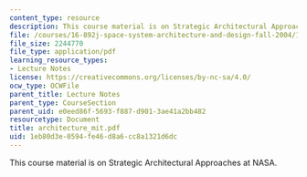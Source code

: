 ```yaml
---
content_type: resource
description: This course material is on Strategic Architectural Approaches at NASA.
file: /courses/16-892j-space-system-architecture-and-design-fall-2004/1eb80d3e0594fe46d8a6cc8a1321d6dc_architecture_mit.pdf
file_size: 2244770
file_type: application/pdf
learning_resource_types:
- Lecture Notes
license: https://creativecommons.org/licenses/by-nc-sa/4.0/
ocw_type: OCWFile
parent_title: Lecture Notes
parent_type: CourseSection
parent_uid: e0eed86f-5693-f887-d901-3ae41a2bb482
resourcetype: Document
title: architecture_mit.pdf
uid: 1eb80d3e-0594-fe46-d8a6-cc8a1321d6dc
---
```

This course material is on Strategic Architectural Approaches at NASA.